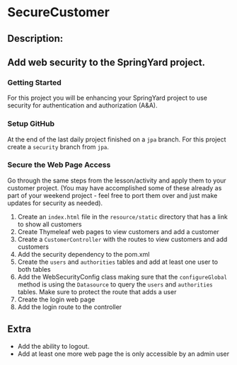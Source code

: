 # SecureCustomer

## Description:
  Add web security to the SpringYard project.
---

### Getting Started

For this project you will be enhancing your SpringYard project to use security for authentication and authorization (A&A).

### Setup GitHub

At the end of the last daily project finished on a `jpa` branch. For this project create a `security` branch from `jpa`.

### Secure the Web Page Access

Go through the same steps from the lesson/activity and apply them to your customer project. (You may have accomplished some of these already as part of your weekend project - feel free to port them over and just make updates for security as needed).

1. Create an `index.html` file in the `resource/static` directory that has a link to show all customers
2. Create Thymeleaf web pages to view customers and add a customer
3. Create a `CustomerController` with the routes to view customers and add customers
4. Add the security dependency to the pom.xml
5. Create the `users` and `authorities` tables and add at least one user to both tables
6. Add the WebSecurityConfig class making sure that the `configureGlobal` method is using the `Datasource` to query the `users` and `authorities` tables. Make sure to protect the route that adds a user
7. Create the login web page
8. Add the login route to the controller

## Extra
* Add the ability to logout.
* Add at least one more web page the is only accessible by an admin user
